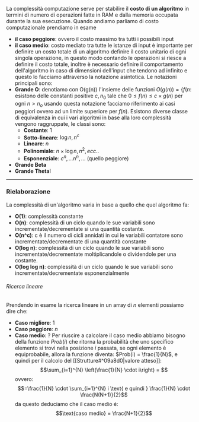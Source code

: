 La complessità computazione serve per stabilire il **costo di un algoritmo** in termini di numero di operazioni fatte in RAM e dalla memoria occupata durante la sua esecuzione. Quando andiamo parliamo di costo computazionale prendiamo in esame 
- **il caso peggiore**: ovvero il costo massimo tra tutti i possibili input
- **il caso medio**: costo mediato tra tutte le istanze di input
è importante per definire un costo totale di un algoritmo definire il costo unitario di ogni singola operazione, in questo modo contando le operazioni si riesce a definire il costo totale, inoltre è necessario definire il comportamento dell'algoritmo in caso di dimensioni dell'input che tendono ad infinito e questo lo facciamo attraverso la notazione asintotica. Le notazioni principali sono:
- **Grande O**: denotiamo con O(g(n)) l'insieme delle funzioni
  $O(g(n)) = \{f(n:$ esistono delle constanti positive $c, n_0$ tale che $0 \le f(n) \le c \times g(n)$ per ogni $n > n_o$
  usando questa notazione facciamo riferimento ai casi peggiori ovvero ad un limite superiore per $f(n)$. Esistono diverse classe di equivalenza in cui i vari algoritmi in base alla loro complessità vengono raggruppate, le classi sono: 
	- **Costante**: 1
	- **Sotto-lineare**: $\log n, n^c$
	- **Lineare**: $n$
	- **Polinomiale**: $n \times \log n,n^2, ecc..$
	- **Esponenziale**: $c^n, \dots n^n,...$ (quello peggiore) 
- **Grande Beta**
- **Grande Theta**l

---
### Rielaborazione

La complessità di un'algoritmo varia in base a quello che quel algoritmo fa:
- **O(1)**: complessità constante
- **O(n)**: complessità di un ciclo quando le sue variabili sono incrementate/decrementate si una quantità costante.
- **O(n^c)**: c è il numero di cicli annidati in cui le variabili contatore sono incrementate/decrementate di una quantità constante
- **O(log n)**: complessità di un ciclo quando le sue variabili sono incrementate/decrementate moltiplicandole o dividendole per una costante.
- **O(log log n)**: complessità di un ciclo quando le sue variabili sono incrementate/decrementate esponenzialmente

###### Ricerca lineare
Prendendo in esame la ricerca lineare in un array di $n$ elementi possiamo dire che:
 - **Caso migliore**: $1$
 - **Caso peggiore**: $n$
 - **Caso medio**: ?
Per riuscire a calcolare il caso medio abbiamo bisogno della funzione $Prob(i)$ che ritorna la probabilità che uno specifico elemento si trovi nella posizione $i$ passata, se ogni elemento è equiprobabile, allora la funzione diventa: $Prob(i) = \frac{1}{N}$, e quindi per il calcolo del [[Strutture#^09a8d0|valore atteso]]:$$\sum_{i=1}^{N} \left(\frac{1}{N} \cdot i\right) = $$
ovvero:
$$=\frac{1}{N} \cdot \sum_{i=1}^{N} i \text{ e quindi } \frac{1}{N} \cdot \frac{N(N+1)}{2}$$
da questo deduciamo che il caso medio é:
$$\text{caso medio} = \frac{N+1}{2}$$